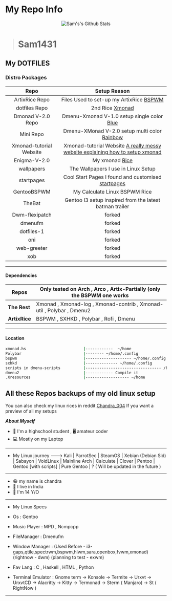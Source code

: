 # My Repo Info

<p align="center">
  <img alt="Sam's's Github Stats" src="https://github-readme-stats.vercel.app/api?username=Sam1431&show_icons=true&include_all_commits=true&hide_border=true" 
/>
<!--  <img alt="profile pic" width="195px" src="https://avatars2.githubusercontent.com/u/26059688?s=460&u=d41b000a62eab50d000c3da604d151cec27bd850&v=4" />  -->
<!--  <img src="https://github-readme-stats.anuraghazra1.vercel.app/api/top-langs/?username=Sam1431&hide=ruby,perl&hide_border=true" />  -->
</p>

> # Sam1431

## My DOTFILES

### Distro Packages
|Repo|Setup Reason|
|:---:|:---:|
|ArtixRice Repo                                      |Files Used to set-up my ArtixRice  [BSPWM](https://github.com/Sam1431/ArtixRice)|                                            
|dotfiles Repo                                       |2nd Rice [Xmonad](https://github.com/Sam1431/dotfiles)|
|Dmonad V-2.0 Repo                                         |Dmenu-Xmonad V-1.0 setup single color [Blue](https://github.com/Sam1431/DMonad)|                                             
|Mini Repo                                           |Dmenu-XMonad V-2.0 setup multi color [Rainbow](https://github.com/Sam1431/Mini)|                                             
|Xmonad-tutorial Website                             |Xmonad-tutorial Website [A really messy website explaining how to setup xmonad](https://sam1431.github.io/xmonad-tutorial/)|
|Enigma-V-2.0                                        | My xmonad [Rice](https://github.com/Sam1431/Enigma-V-2.0)|
|wallpapers                                          | The Wallpapers I use in Linux Setup|
|startpages                                          | Cool Start Pages I found and customised [startpages](https://github.com/Sam1431/startpages)|
|GentooBSPWM                                         | My Calculate Linux BSPWM Rice|
|TheBat                                              | Gentoo I3 setup inspired from the latest batman trailer|
|Dwm-flexipatch                                      | forked                                                 |
|dmenufm                                             | forked                                                 |
|dotfiles-1                                          | forked                                                 |
|oni                                                 | forked                                                 |
|web-greeter                                         | forked                                                 |
|xob                                                 | forked                                                 |


****
#### Dependencies
|        Repos           |           Only tested on Arch , Arco , Artix-Partially (only the BSPWM one works             |
|------------------------|----------------------------------------------------------------------------------------------|
| **The Rest**           | Xmonad , Xmonad-log , Xmonad-contrib , Xmonad-util , Polybar , Dmenu2                        |
| **ArtixRice**          | BSPWM , SXHKD , Polybar , Rofi , Dmenu                                                       |
****

#### Location
```sh
xmonad.hs                         |------------  ~/home
Polybar                           |-------- ~/home/.config
bspwm                             |-------------------- ~/home/.config
sxhkd                             |-------------- ~/home/.config
scripts in dmenu-scripts          |--------------------------------- /bin
dmenu2                            |------------ Compile it 
.Xresources                       |------------------- ~/home

```

## All these Repos backups of my old linux setup
You can also check my linux rices in reddit [ Chandra_004](https://www.reddit.com/user/chandra_004)
If you want a preview of all my setups


***About Myself*** 
- 🏫 I'm a highschool student , 🖥️ amateur coder
- 💻 Mostly on my Laptop

****

- My Linux journey 
---> Kali 
| ParrotSec 
| SteamOS 
| Xebian (Debian Sid) 
| Sabayon 
| VoidLinux 
| Mainline Arch 
| Calculate
| Clover 
| Pentoo
| Gentoo [with scripts]
| Pure Gentoo
| ? ( Will be updated in the future ) 

****

- 😀 my name is chandra
- 💖 I live in India
- 👦 I'm 14 Y/O

****

- My Linux Specs

- Os : Gentoo
- Music Player : MPD , Ncmpcpp
- FileManager :  Dmenufm
- Window Manager : (Used Before - i3-gaps,qtile,spectrwm,bspwm,hlwm,sara,openbox,fvwm,xmonad) (rightnow - dwm) (planning to test - exwm)
- Fav Lang : C , Haskell , HTML , Python
- Terminal Emulator : Gnome term -> Konsole -> Termite -> Urxvt -> UrxvtCD -> Alacritty -> Kitty -> Termonad -> Sterm ( Manjaro) -> St ( RightNow ) 

****
